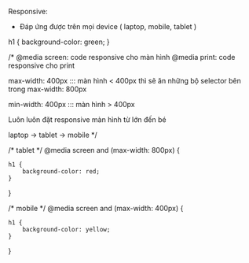 Responsive:
- Đáp ứng được trên mọi device ( laptop, mobile, tablet )

h1 {
    background-color: green;
}


/* 
@media screen: code responsive cho màn hình
@media print: code responsive cho print


max-width: 400px ::: màn hình < 400px thì sẽ ăn những bộ selector bên trong
max-width: 800px

min-width: 400px ::: màn hình > 400px



Luôn luôn đặt responsive màn hình từ lớn đến bé

laptop -> tablet -> mobile
*/

/* tablet */
@media screen and (max-width: 800px) {

    h1 {
        background-color: red;
    }

}

/* mobile */
@media screen and (max-width: 400px) {

    h1 {
        background-color: yellow;
    }

}